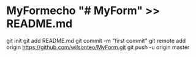 # MyFormecho "# MyForm" >> README.md
git init
git add README.md
git commit -m "first commit"
git remote add origin https://github.com/wilsonteo/MyForm.git
git push -u origin master
